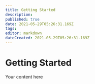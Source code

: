 ```yaml
---
title: Getting Started
description: 
published: true
date: 2021-05-29T05:26:31.169Z
tags: 
editor: markdown
dateCreated: 2021-05-29T05:26:31.169Z
---
```


# Getting Started
Your content here